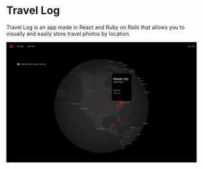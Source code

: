 # Travel Log
Travel Log is an app made in React and Ruby on Rails that allows you to visually and easily store travel photos by location.

<img src='client/src/Images/TravelLog_sample.png' width='800px' height='auto'>
<br></br>

